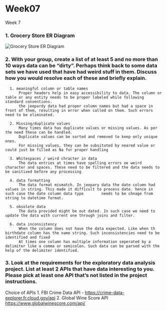 # Week07
Week 7

### 1. Grocery Store ER Diagram
![Grocery Store ER Diagram](https://lucid.app/publicSegments/view/408c7a66-548a-4942-98bb-60f7ca02de3f/image.png)


### 2. With your group, create a list of at least 5 and no more than 10 ways data can be “dirty”. Perhaps think back to some data sets we have used that have had weird stuff in them. Discuss how you would resolve each of these and briefly explain.

      1. meaningful column or table names
          Proper headers help in easy accessibility to data. The column or table or any entity needs to be proper labeled while following standard conventions.
          the jeopardy data had proper column names but had a space in front of them, resulting in error when called on them. Such errors need to be eliminated. 
          
      2. Missing/duplicate values
          Many times data has duplicate values or missing values. As per the need these can be handled. 
          Duplicate values can be sorted and removed to keep only unique ones.
          For missing values, they can be subsituted by neared value or could just be filled as Na for proper handling
          
      3. Whitespaces / weird chracter in data
          The data entries at times have spelling errors oe weird character and spaces. These need to be filtered and the data needs to be sanitixed before any processing
          
      4. data formatting
          The data format mismatch. In jeopary data the date column had values in string. This made it difficult to process date. hence in such case the date column data type        needs to be chnage from string to datetime format. 
          
      5. obsolete data
          The data provided might be out dated. In such case we need to update the data with current one through joins and filter.
      
      6. data inconsistency
          When the column does not have the data expected. Like when th birthdate column has the name string. Such inconsistencies need to be identified and fixed
          At times one column has multiple information seperated by a delimiter like a comma or semicolon. Such data can be parsed with the help of the delimiter identified.
          
### 3. Look at the requirements for the exploratory data analysis project. List at least 2 APIs that have data interesting to you. Please pick at least one API that’s not listed in the project instructions.

Choice of APIs
      1. FBI Crime Data API - https://crime-data-explorer.fr.cloud.gov/api
      2. Global Wine Score API https://www.globalwinescore.com/api/
